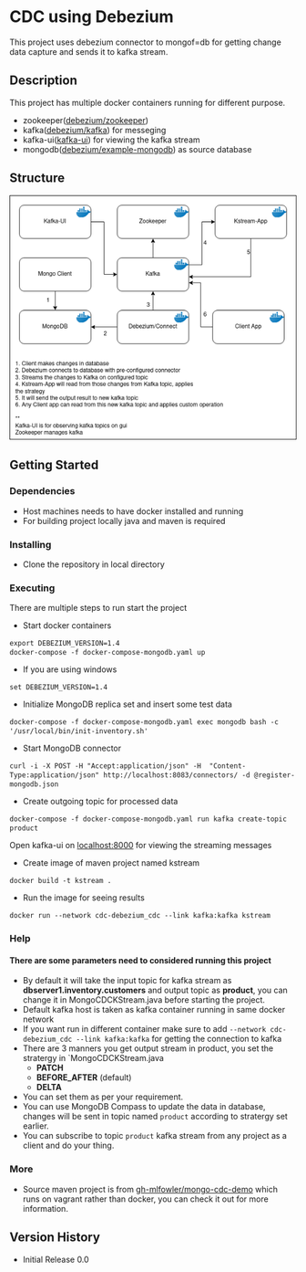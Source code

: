 # CDC using Debezium
This project uses debezium connector to mongof=db for getting change data capture and sends it to kafka stream.
## Description
This project has multiple docker containers running for different purpose.
* zookeeper([debezium/zookeeper](https://hub.docker.com/r/debezium/zookeeper))
*  kafka([debezium/kafka](https://hub.docker.com/r/debezium/kafka)) for messeging
* kafka-ui([kafka-ui](https://hub.docker.com/r/provectuslabs/kafka-ui)) for viewing the kafka stream
* mongodb([debezium/example-mongodb](https://hub.docker.com/r/debezium/example-mongodb)) as source database

## Structure
![Strucutre](./images/cdc-debezium.png)
## Getting Started
### Dependencies
* Host machines needs to have docker installed and running
* For building project locally java and maven is required
### Installing
* Clone the repository in local directory
### Executing 
 There are multiple steps to run start the project
* Start docker containers
```
export DEBEZIUM_VERSION=1.4
docker-compose -f docker-compose-mongodb.yaml up
```
 * If you are using windows
 ```
set DEBEZIUM_VERSION=1.4
 ```
*  Initialize MongoDB replica set and insert some test data
```
docker-compose -f docker-compose-mongodb.yaml exec mongodb bash -c '/usr/local/bin/init-inventory.sh'
```
*  Start MongoDB connector
```
curl -i -X POST -H "Accept:application/json" -H  "Content-Type:application/json" http://localhost:8083/connectors/ -d @register-mongodb.json
```
*  Create outgoing topic for processed data
```
docker-compose -f docker-compose-mongodb.yaml run kafka create-topic product
```
 Open kafka-ui on [localhost:8000](localhost:8000) for viewing the streaming messages

*  Create image of maven project named kstream
```
docker build -t kstream .
```
* Run the image for seeing results
```
docker run --network cdc-debezium_cdc --link kafka:kafka kstream
```
### Help
#### There are some parameters need to considered running this project
* By default it will take the input topic for kafka stream as **dbserver1.inventory.customers** and output topic as **product**,  you can change it in MongoCDCKStream.java before starting the project.
* Default kafka host is taken as kafka container running in same docker network
* If you want run in different container make sure to add `--network cdc-debezium_cdc --link kafka:kafka` for getting the connection to kafka
* There are 3 manners you get output stream in product, you set the stratergy in `MongoCDCKStream.java
    * **PATCH**
    * **BEFORE_AFTER** (default)
    * **DELTA**
* You can set them as per your requirement.
* You can use MongoDB Compass to update the data in database, changes will be sent in topic named `product` according to stratergy set earlier.
* You can subscribe to topic `product` kafka stream from any project as a client and do your thing.
### More
* Source maven project is from [ gh-mlfowler/mongo-cdc-demo](https://github.com/gh-mlfowler/mongo-cdc-demo) which runs on vagrant rather than docker, you can check it out for more information. 
## Version History
* Initial Release 0.0
